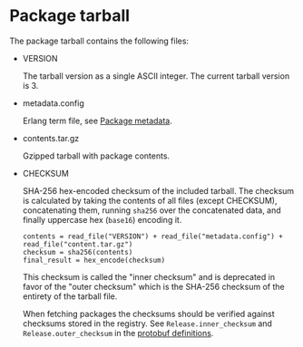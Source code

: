 # Package tarball

The package tarball contains the following files:

  * VERSION

    The tarball version as a single ASCII integer. The current tarball version is 3.

  * metadata.config

    Erlang term file, see [Package metadata](https://github.com/hexpm/specifications/blob/master/package_metadata.md).

  * contents.tar.gz

    Gzipped tarball with package contents.

  * CHECKSUM

    SHA-256 hex-encoded checksum of the included tarball. The checksum is calculated by taking the contents of all files (except CHECKSUM), concatenating them, running `sha256` over the concatenated data, and finally uppercase hex (`base16`) encoding it.

        contents = read_file("VERSION") + read_file("metadata.config") + read_file("content.tar.gz")
        checksum = sha256(contents)
        final_result = hex_encode(checksum)

    This checksum is called the "inner checksum" and is deprecated in favor of the "outer checksum" which is the SHA-256 checksum of the entirety of the tarball file.

    When fetching packages the checksums should be verified against checksums stored in the registry. See `Release.inner_checksum` and `Release.outer_checksum` in the [protobuf definitions](registry/package.proto).
